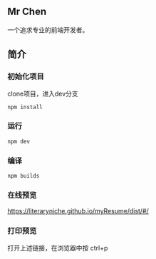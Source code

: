 ﻿## Mr Chen
一个追求专业的前端开发者。
## 简介
### 初始化项目
clone项目，进入dev分支

    npm install
### 运行
    npm dev
### 编译
    npm builds
### 在线预览
https://literaryniche.github.io/myResume/dist/#/
### 打印预览
打开上述链接，在浏览器中按
    ctrl+p
##

